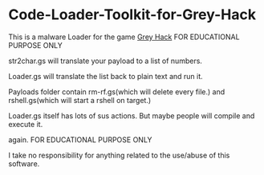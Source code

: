 # Code-Loader-Toolkit-for-Grey-Hack
This is a malware Loader for the game [Grey Hack](https://store.steampowered.com/app/605230/Grey_Hack/)
FOR EDUCATIONAL PURPOSE ONLY


str2char.gs will translate your payload to a list of numbers.

Loader.gs will translate the list back to plain text and run it.

Payloads folder contain rm-rf.gs(which will delete every file.) and rshell.gs(which will start a rshell on target.)

Loader.gs itself has lots of sus actions. But maybe people will compile and execute it.

again. FOR EDUCATIONAL PURPOSE ONLY

I take no responsibility for anything related to the use/abuse of this software.
